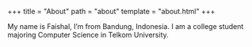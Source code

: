 +++
title = "About"
path = "about"
template = "about.html"
+++

My name is Faishal, I’m from Bandung, Indonesia. I am a college student majoring Computer Science in Telkom University.
